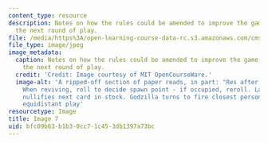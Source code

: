```yaml
---
content_type: resource
description: Notes on how the rules could be amended to improve the game will influence
  the next round of play.
file: /media/https%3A/open-learning-course-data-rc.s3.amazonaws.com/cms-608-game-design-spring-2008/bfc09b63b1b30cc71c453db1397a73bc_07.jpg
file_type: image/jpeg
image_metadata:
  caption: Notes on how the rules could be amended to improve the game will influence
    the next round of play.
  credit: 'Credit: Image courtesy of MIT OpenCourseWare.'
  image-alt: 'A ripped-off section of paper reads, in part: "Res after 1 turn (post-death).
    When reviving, roll to decide spawn point - if occupied, reroll. Landing in pond
    nullifies next card in stock. Godzilla turns to fire closest person. In case of
    equidistant play'
resourcetype: Image
title: Image 7
uid: bfc09b63-b1b3-0cc7-1c45-3db1397a73bc
---
```

